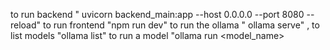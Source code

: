 to run backend " uvicorn backend_main:app --host 0.0.0.0 --port 8080 --reload"
to run frontend "npm run dev"
to run the ollama " ollama serve" , to list models "ollama list" to run a model "ollama run <model_name>

